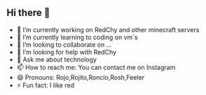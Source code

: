 ## Hi there 👋


- 🔭 I’m currently working on RedChy and other minecraft  servers 
- 🌱 I’m currently learning to coding on vm´s
- 👯 I’m looking to collaborate on ...
- 🤔 I’m looking for help with RedChy
- 💬 Ask me about technology
- 📫 How to reach me: You can contact me on Instagram 
- 😄 Pronouns: Rojo,Rojito,Roncio,Rosh,Feeler
- ⚡ Fun fact: I like red


